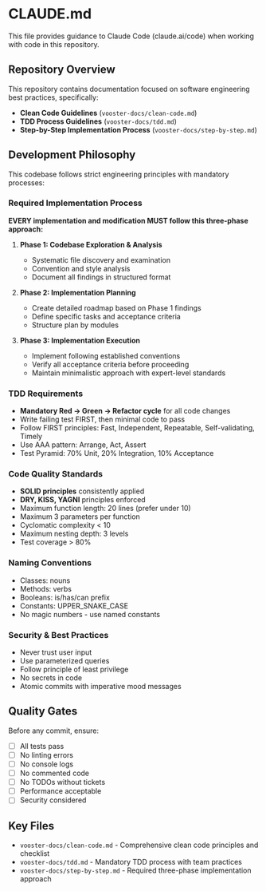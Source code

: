 # CLAUDE.md

This file provides guidance to Claude Code (claude.ai/code) when working with code in this repository.

## Repository Overview

This repository contains documentation focused on software engineering best practices, specifically:
- **Clean Code Guidelines** (`vooster-docs/clean-code.md`)
- **TDD Process Guidelines** (`vooster-docs/tdd.md`)
- **Step-by-Step Implementation Process** (`vooster-docs/step-by-step.md`)

## Development Philosophy

This codebase follows strict engineering principles with mandatory processes:

### Required Implementation Process
**EVERY implementation and modification MUST follow this three-phase approach:**

1. **Phase 1: Codebase Exploration & Analysis**
   - Systematic file discovery and examination
   - Convention and style analysis
   - Document all findings in structured format

2. **Phase 2: Implementation Planning**
   - Create detailed roadmap based on Phase 1 findings
   - Define specific tasks and acceptance criteria
   - Structure plan by modules

3. **Phase 3: Implementation Execution**
   - Implement following established conventions
   - Verify all acceptance criteria before proceeding
   - Maintain minimalistic approach with expert-level standards

### TDD Requirements
- **Mandatory Red → Green → Refactor cycle** for all code changes
- Write failing test FIRST, then minimal code to pass
- Follow FIRST principles: Fast, Independent, Repeatable, Self-validating, Timely
- Use AAA pattern: Arrange, Act, Assert
- Test Pyramid: 70% Unit, 20% Integration, 10% Acceptance

### Code Quality Standards
- **SOLID principles** consistently applied
- **DRY, KISS, YAGNI** principles enforced
- Maximum function length: 20 lines (prefer under 10)
- Maximum 3 parameters per function
- Cyclomatic complexity < 10
- Maximum nesting depth: 3 levels
- Test coverage > 80%

### Naming Conventions
- Classes: nouns
- Methods: verbs
- Booleans: is/has/can prefix
- Constants: UPPER_SNAKE_CASE
- No magic numbers - use named constants

### Security & Best Practices
- Never trust user input
- Use parameterized queries
- Follow principle of least privilege
- No secrets in code
- Atomic commits with imperative mood messages

## Quality Gates
Before any commit, ensure:
- [ ] All tests pass
- [ ] No linting errors
- [ ] No console logs
- [ ] No commented code
- [ ] No TODOs without tickets
- [ ] Performance acceptable
- [ ] Security considered

## Key Files
- `vooster-docs/clean-code.md` - Comprehensive clean code principles and checklist
- `vooster-docs/tdd.md` - Mandatory TDD process with team practices
- `vooster-docs/step-by-step.md` - Required three-phase implementation approach